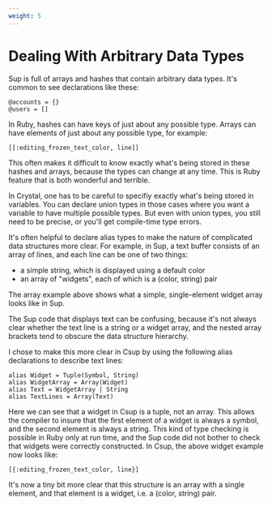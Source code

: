 ```yaml
---
weight: 5
---
```


# Dealing With Arbitrary Data Types

Sup is full of arrays and hashes that contain arbitrary data types.
It's common to see declarations like these:

    @accounts = {}
    @users = []

In Ruby, hashes can have keys of just about any possible type.  Arrays
can have elements of just about any possible type, for example:

    [[:editing_frozen_text_color, line]]

This often makes it difficult to know exactly what's being stored
in these hashes and arrays, because the types can change at any
time.  This is Ruby feature that is both wonderful and terrible.

In Crystal, one has to be careful to specifiy exactly what's
being stored in variables.  You can declare union types in those
cases where you want a variable to have multiple possible types.
But even with union types, you still need to be precise, or you'll
get compile-time type errors.

It's often helpful to declare alias types to make the nature of
complicated data structures more clear.  For example, in Sup, a text
buffer consists of an array of lines, and each line can be one of
two things:

* a simple string, which is displayed using a default color
* an array of "widgets", each of which is a (color, string) pair

The array example above shows what a simple, single-element widget array
looks like in Sup.

The Sup code that displays text can be confusing, because it's not always
clear whether the text line is a string or a widget array, and the nested array
brackets tend to obscure the data structure hierarchy.

I chose to make this more clear in Csup by using the following alias
declarations to describe text lines:

```
alias Widget = Tuple(Symbol, String)
alias WidgetArray = Array(Widget)
alias Text = WidgetArray | String
alias TextLines = Array(Text)
```

Here we can see that a widget in Csup is a tuple, not an array.
This allows the compiler to insure that the first element
of a widget is always a symbol, and the second element is always a string.
This kind of type checking is possible in Ruby only at run time, and
the Sup code did not bother to check that widgets were correctly
constructed.  In Csup, the above widget example now looks like:

    [{:editing_frozen_text_color, line}]

It's now a tiny bit more clear that this structure is an array with a single element,
and that element is a widget, i.e. a (color, string) pair.
